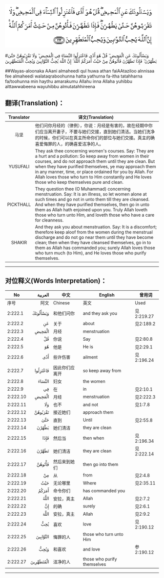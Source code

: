 ![002:222](images/002_222.gif)

#وَيَسْأَلُونَكَ عَنِ الْمَحِيضِ ۖ قُلْ هُوَ أَذًى فَاعْتَزِلُوا النِّسَاءَ فِي الْمَحِيضِ ۖ وَلَا تَقْرَبُوهُنَّ حَتَّىٰ يَطْهُرْنَ ۖ فَإِذَا تَطَهَّرْنَ فَأْتُوهُنَّ مِنْ حَيْثُ أَمَرَكُمُ اللَّهُ ۚ إِنَّ اللَّهَ يُحِبُّ التَّوَّابِينَ وَيُحِبُّ الْمُتَطَهِّرِينَ 

##Wayas-aloonaka AAani almaheedi qul huwa athan faiAAtaziloo alnnisaa fee almaheedi walataqraboohunna hatta yathurna fa-itha tatahharna fa/toohunna min haythu amarakumu Allahu inna Allaha yuhibbu alttawwabeena wayuhibbu almutatahhireena 

## 翻译(Translation)：

| Translator | 译文(Translation)                                            |
| :--------: | ------------------------------------------------------------ |
|    马坚    | 他们问你月经的（律例），你说：月经是有害的，故在经期中你们应当离开妻子，不要与她们交接，直到她们清洁。当她们洗净的时候，你们可以在真主所命你们的部位与她们交接。真主的确喜爱悔罪的人，的确喜爱洁净的人。 |
|  YUSUFALI  | They ask thee concerning women's courses. Say: They are a hurt and a pollution: So keep away from women in their courses, and do not approach them until they are clean. But when they have purified themselves, ye may approach them in any manner, time, or place ordained for you by Allah. For Allah loves those who turn to Him constantly and He loves those who keep themselves pure and clean. |
| PICKTHALL  | They question thee (O Muhammad) concerning menstruation. Say: It is an illness, so let women alone at such times and go not in unto them till they are cleansed. And when they have purified themselves, then go in unto them as Allah hath enjoined upon you. Truly Allah loveth those who turn unto Him, and loveth those who have a care for cleanness. |
|   SHAKIR   | And they ask you about menstruation. Say: It is a discomfort; therefore keep aloof from the women during the menstrual discharge and do not go near them until they have become clean; then when they have cleansed themselves, go in to them as Allah has commanded you; surely Allah loves those who turn much (to Him), and He loves those who purify themselves. |

---

## 对位释义(Words Interpretation)：

| No   | العربية | 中文    | English | 曾用词 |
| ---- | ------: | ------- | ------- | ------ |
| 序号 |    阿文 | Chinese | 英文    | Used   |
| 2:222.1  | وَيَسْأَلُونَكَ  | 和他们问你     | and they ask you            | 见2:219.27 |
| 2:222.2  | عَنِ        | 关于           | about                       | 见2:189.2  |
| 2:222.3  | الْمَحِيضِ    | 月经           | menstruation                |            |
| 2:222.4  | قُلْ        | 你说           | Say                         | 见2:80.8   |
| 2:222.5  | هُوَ        | 他是           | He is                       | 见2:29.1   |
| 2:222.6  | أَذًى       | 些许伤害     | ailment                     | 见2:196.24 |
| 2:222.7  | فَاعْتَزِلُوا  | 因此你们应离开 | so keep away from           |            |
| 2:222.8  | النِّسَاءَ    | 妇女           | the women                   |            |
| 2:222.9  | فِي        | 在             | in                          | 见2:10.1   |
| 2:222.10 | الْمَحِيضِ    | 月经           | menstruation                | 见2:222.3  |
| 2:222.11 | وَلَا       | 也不           | and not                     | 见1:7.8    |
| 2:222.12 | تَقْرَبُوهُنَّ   | 接近她们       | approach them               |            |
| 2:222.13 | حَتَّىٰ       | 直到           | Until                       | 见2:55.8   |
| 2:222.14 | يَطْهُرْنَ     | 她们清洁       | they are clean              |            |
| 2:222.15 | فَإِذَا      | 然后当         | then when                   | 见2:196.34 |
| 2:222.16 | تَطَهَّرْنَ     | 她们清洁       | they are clean              | 见2:222.14 |
| 2:222.17 | فَأْتُوهُنَّ    | 然后来到她们   | then go into them           |            |
| 2:222.18 | مِنْ        | 从             | from                        | 见2:4.8    |
| 2:222.19 | حَيْثُ       | 无论哪里       | Where                       | 见2:35.11  |
| 2:222.20 | أَمَرَكُمُ     | 命令你们       | has commanded you           |            |
| 2:222.21 | اللَّهُ      | 安拉，真主     | Allah                       | 见2:7.2 |
| 2:222.22 | إِنَّ        | 的确           | surely                      | 见2:6.1    |
| 2:222.23 | اللَّهَ      | 安拉，真主     | Allah                       | 见2:9.2 |
| 2:222.24 | يُحِبُّ       | 喜欢           | love                        | 见2:190.12 |
| 2:222.25 | التَّوَّابِينَ  | 悔罪的人       | those who turn unto Him     |            |
| 2:222.26 | وَيُحِبُّ      | 和喜欢         | and love                    | 参2:190.12 |
| 2:222.27 | الْمُتَطَهِّرِينَ | 洁净的人       | those who purify themselves |            |

---

